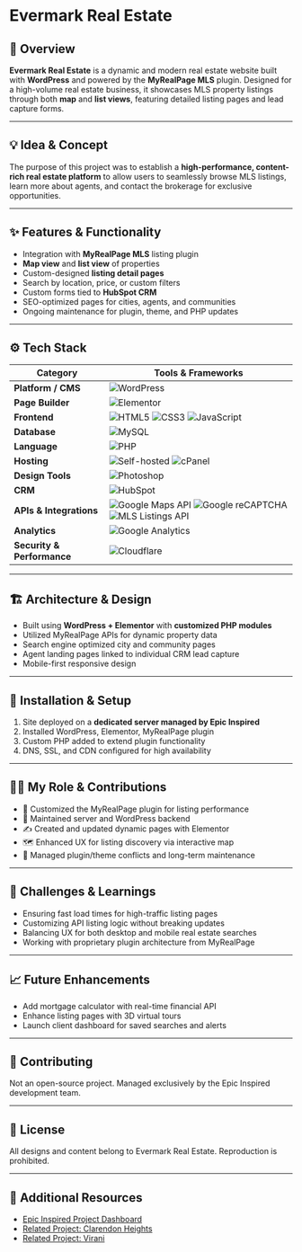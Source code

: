 # **Evermark Real Estate**  

## 🧭 Overview  
**Evermark Real Estate** is a dynamic and modern real estate website built with **WordPress** and powered by the **MyRealPage MLS** plugin. Designed for a high-volume real estate business, it showcases MLS property listings through both **map** and **list views**, featuring detailed listing pages and lead capture forms.

---

## 💡 Idea & Concept  
The purpose of this project was to establish a **high-performance, content-rich real estate platform** to allow users to seamlessly browse MLS listings, learn more about agents, and contact the brokerage for exclusive opportunities.

---

## ✨ Features & Functionality  
- Integration with **MyRealPage MLS** listing plugin  
- **Map view** and **list view** of properties  
- Custom-designed **listing detail pages**  
- Search by location, price, or custom filters  
- Custom forms tied to **HubSpot CRM**  
- SEO-optimized pages for cities, agents, and communities  
- Ongoing maintenance for plugin, theme, and PHP updates  

---

## ⚙️ Tech Stack  
| **Category**              | **Tools & Frameworks** |
|---------------------------|------------------------|
| **Platform / CMS**        | ![WordPress](https://img.shields.io/badge/WordPress-21759B?style=for-the-badge&logo=wordpress&logoColor=white) |
| **Page Builder**          | ![Elementor](https://img.shields.io/badge/Elementor-92003B?style=for-the-badge&logo=elementor&logoColor=white) |
| **Frontend**              | ![HTML5](https://img.shields.io/badge/HTML5-E34F26?style=for-the-badge&logo=html5&logoColor=white) ![CSS3](https://img.shields.io/badge/CSS3-1572B6?style=for-the-badge&logo=css3&logoColor=white) ![JavaScript](https://img.shields.io/badge/JavaScript-F7DF1E?style=for-the-badge&logo=javascript&logoColor=black) |
| **Database**              | ![MySQL](https://img.shields.io/badge/MySQL-4479A1?style=for-the-badge&logo=mysql&logoColor=white) |
| **Language**              | ![PHP](https://img.shields.io/badge/PHP-777BB4?style=for-the-badge&logo=php&logoColor=white) |
| **Hosting**               | ![Self-hosted](https://img.shields.io/badge/Self--Hosted-000000?style=for-the-badge&logo=serverfault&logoColor=white) ![cPanel](https://img.shields.io/badge/cPanel-FF6C2C?style=for-the-badge&logo=cpanel&logoColor=white) |
| **Design Tools**          | ![Photoshop](https://img.shields.io/badge/Adobe%20Photoshop-31A8FF?style=for-the-badge&logo=adobephotoshop&logoColor=white) |
| **CRM** | ![HubSpot](https://img.shields.io/badge/HubSpot-FF7A59?style=for-the-badge&logo=hubspot&logoColor=white) |
| **APIs & Integrations**   | ![Google Maps API](https://img.shields.io/badge/Google%20Maps%20API-4285F4?style=for-the-badge&logo=googlemaps&logoColor=white) ![Google reCAPTCHA](https://img.shields.io/badge/Google%20reCAPTCHA-4285F4?style=for-the-badge&logo=google&logoColor=white) ![MLS Listings API](https://img.shields.io/badge/MLS%20Listings%20API-000000?style=for-the-badge&logo=databricks&logoColor=white) |
| **Analytics**             | ![Google Analytics](https://img.shields.io/badge/Analytics-e37400?logo=googleanalytics&logoColor=white&style=for-the-badge) |
| **Security & Performance**| ![Cloudflare](https://img.shields.io/badge/Cloudflare-F38020?logo=cloudflare&logoColor=white&style=for-the-badge) |

---

## 🏗 Architecture & Design  
- Built using **WordPress + Elementor** with **customized PHP modules**  
- Utilized MyRealPage APIs for dynamic property data  
- Search engine optimized city and community pages  
- Agent landing pages linked to individual CRM lead capture  
- Mobile-first responsive design  

---

## 🚀 Installation & Setup  
1. Site deployed on a **dedicated server managed by Epic Inspired**  
2. Installed WordPress, Elementor, MyRealPage plugin  
3. Custom PHP added to extend plugin functionality  
4. DNS, SSL, and CDN configured for high availability  

---

## 🧑‍💻 My Role & Contributions  
- 🔧 Customized the MyRealPage plugin for listing performance  
- 🧪 Maintained server and WordPress backend  
- ✍️ Created and updated dynamic pages with Elementor  
- 🗺️ Enhanced UX for listing discovery via interactive map  
- 🧰 Managed plugin/theme conflicts and long-term maintenance  

---

## 🧗 Challenges & Learnings  
- Ensuring fast load times for high-traffic listing pages  
- Customizing API listing logic without breaking updates  
- Balancing UX for both desktop and mobile real estate searches  
- Working with proprietary plugin architecture from MyRealPage  

---

## 📈 Future Enhancements  
- Add mortgage calculator with real-time financial API  
- Enhance listing pages with 3D virtual tours  
- Launch client dashboard for saved searches and alerts  

---

## 🤝 Contributing  
Not an open-source project. Managed exclusively by the Epic Inspired development team.

---

## 🪪 License  
All designs and content belong to Evermark Real Estate. Reproduction is prohibited.

---

## 🔗 Additional Resources  
- [Epic Inspired Project Dashboard](../GitHubDashboard.md)  
- [Related Project: Clarendon Heights](../ClarendonHeights.md)  
- [Related Project: Virani](../Virani.md)  
